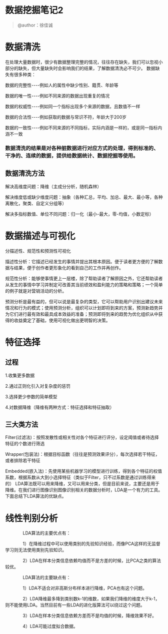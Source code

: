 # 数据挖掘笔记2  

> @author：徐佳诚  

# 数据清洗  
  
在处理大量数据时，很少有数据整理完整的情况，往往存在缺失，我们可以忽视小部分的缺失，但大量缺失时会影响我们的结果，了解数据清洗必不可少。
数据缺失有很多种类：  

数据的完整性----例如人的属性中缺少性别、籍贯、年龄等  

数据的唯一性----例如不同来源的数据出现重复的情况  

数据的权威性----例如同一个指标出现多个来源的数据，且数值不一样  

数据的合法性----例如获取的数据与常识不符，年龄大于200岁  

数据的一致性----例如不同来源的不同指标，实际内涵是一样的，或是同一指标内涵不一致    


### 数据清洗的结果是对各种脏数据进行对应方式的处理，得到标准的、干净的、连续的数据，提供给数据统计、数据挖掘等使用。  

## 数据清洗方法 
解决高维度问题：降维（主成分分析，随机森林）  

解决维度低或缺少维度问题：抽象（各种汇总，平均、加总、最大、最小等，各种离散化，聚类、自定义分组等）  

解决多指标数值、单位不同问题：归一化（最小-最大，零-均值，小数定标）  

# 数据描述与可视化
分描述性、规范性和预测性可视化  

描述性分析：它描述已经发生的事情并提出其根本原因。便于读者更方便的了解数据与结果，便于创作者更形象化的看到自己的工作并再创作。  

规范性分析：能够使事情更上一层楼，除了帮助读者了解原因之外，它还帮助读者从发生的事情中学习并制定可改善其当前绩效和盈利能力的策略和策略；一个简单的例子就是对营销活动的分析。  

预测分析是最有益的，但可以说是最复杂的类型，它可以帮助用户识别出建议未来情况和行为的模式；使用预测分析，组织可以计划即将到来的方案，预测新趋势并为它们进行最有效和最具成本效益的准备；预测即将到来的趋势为优化组织从中获得的收益奠定了基础，使用可视化做出更明智的决策。  

# 特征选择
## 过程
1.收集更多数据  

2.通过正则化引入对复杂度的惩罚  

3.选择更少参数的简单模型  

4.对数据降维（降维有两种方式：特征选择和特征抽取）
## 三大类方法
Filter(过滤法)：按照发散性或相关性对各个特征进行评分，设定阈值或者待选择特征的个数进行筛选  

Wrapper(包装法)：根据目标函数（往往是预测效果评分），每次选择若干特征，或者排除若干特征  

Embedded(嵌入法)：先使用某些机器学习的模型进行训练，得到各个特征的权值系数，根据系数从大到小选择特征（类似于Filter，只不过系数是通过训练得来的）
LDA算法既可以用来降维，又可以用来分类，但是目前来说，主要还是用于降维。在我们进行图像识别图像识别相关的数据分析时，LDA是一个有力的工具。下面总结下LDA算法的优缺点。

# 线性判别分析

　　　　LDA算法的主要优点有：

　　　　1）在降维过程中可以使用类别的先验知识经验，而像PCA这样的无监督学习则无法使用类别先验知识。

　　　　2）LDA在样本分类信息依赖均值而不是方差的时候，比PCA之类的算法较优。

　　　　LDA算法的主要缺点有：

　　　　1）LDA不适合对非高斯分布样本进行降维，PCA也有这个问题。

　　　　2）LDA降维最多降到类别数k-1的维数，如果我们降维的维度大于k-1，则不能使用LDA。当然目前有一些LDA的进化版算法可以绕过这个问题。

　　　　3）LDA在样本分类信息依赖方差而不是均值的时候，降维效果不好。

　　　　4）LDA可能过度拟合数据。
